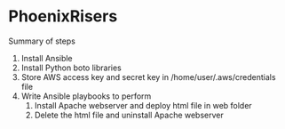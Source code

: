 # PhoenixRisers
Summary of steps

1. Install Ansible 
2. Install Python boto libraries
3. Store AWS access key and secret key in /home/user/.aws/credentials file
4. Write Ansible playbooks to perform 
   1) Install Apache webserver and deploy html file in web folder
   2) Delete the html file and uninstall Apache webserver
